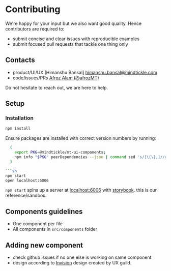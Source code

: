 # Contributing

We're happy for your input but we also want good quality. Hence contributors are required to:

* submit concise and clear issues with reproducible examples
* submit focused pull requests that tackle one thing only

## Contacts

* product/UI/UX [Himanshu Bansal] <himanshu.bansal@mindtickle.com>
* code/issues/PRs [Afroz Alam (@afrozMT)](https://github.com/afrozMT)

Do not hesitate to reach out, we are here to help.

## Setup

### Installation

```sh
npm install
```

Ensure packages are installed with correct version numbers by running:
```sh
  (
    export PKG=@mindtickle/mt-ui-components;
    npm info "$PKG" peerDependencies --json | command sed 's/[\{\},]//g ; s/: /@/g; s/ *//g' | xargs npm install --save "$PKG"
  )

```sh
npm start
open localhost:6006
```

`npm start` spins up a server at [localhost:6006](http://localhost:6006) with [storybook](https://storybook.js.org/). this is our reference/sandbox.

## Components guidelines

* One component per file
* All components in `src/components` folder

## Adding new component

* check github issues if no one else is working on same component
* design according to [Invision](https://projects.invisionapp.com/d/main#/projects/prototypes/14032629) design created by UX guild.
